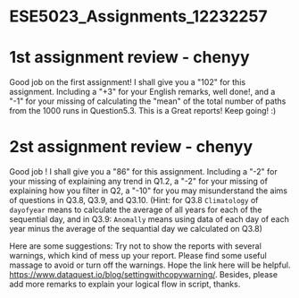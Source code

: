 # ESE5023_Assignments_12232257
# 1st assignment review - chenyy
Good job on the first assignment! I shall give you a "102" for this assignment. Including a "+3" for your English remarks, well done!, and a "-1" for your missing of calculating the "mean" of the total number of paths from the 1000 runs in Question5.3.
This is a Great reports! Keep going! :)

# 2st assignment review - chenyy
Good job ! I shall give you a "86" for this assignment. Including a "-2" for your missing of explaining any trend in Q1.2, a "-2" for your missing of explaining how you filter in Q2, a "-10" for you may misunderstand the aims of questions in Q3.8, Q3.9, and Q3.10. (Hint: for Q3.8 `Climatology` of `dayofyear` means to calculate the average of all years for each of the sequential day, and in Q3.9: `Anomally` means using data of each day of each year minus the average of the sequantial day we calculated on Q3.8)

Here are some suggestions: Try not to show the reports with several warnings, which kind of mess up your report. Please find some useful massage to avoid or turn off the warnings. Hope the link here will be helpful. https://www.dataquest.io/blog/settingwithcopywarning/. Besides, please add more remarks to explain your logical flow in script, thanks.
